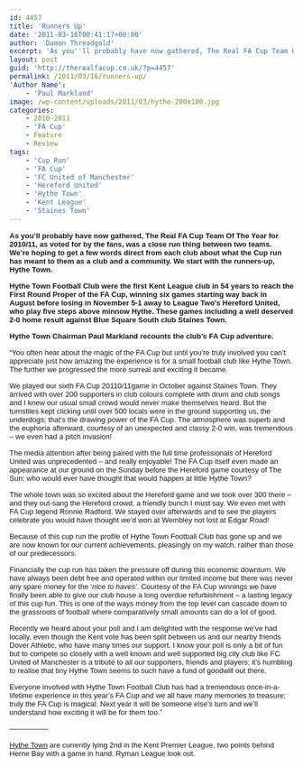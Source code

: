```yaml
---
id: 4457
title: 'Runners Up'
date: '2011-03-16T00:41:17+00:00'
author: 'Damon Threadgold'
excerpt: 'As you''ll probably have now gathered, The Real FA Cup Team Of The Year for 2010/11, as voted for by the fans, was a close run thing between two teams. We''re hoping to get a few words direct from both clubs about what the Cup run has meant to them as a club and a community. If you think the FA Cup means nothing anymore then you should probably read the account of Paul Markland, Chairman of Poll Runners Up Hythe Town.'
layout: post
guid: 'http://therealfacup.co.uk/?p=4457'
permalink: /2011/03/16/runners-up/
'Author Name':
    - 'Paul Markland'
image: /wp-content/uploads/2011/03/hythe-200x100.jpg
categories:
    - 2010-2011
    - 'FA Cup'
    - Feature
    - Review
tags:
    - 'Cup Run'
    - 'FA Cup'
    - 'FC United of Manchester'
    - 'Hereford United'
    - 'Hythe Town'
    - 'Kent League'
    - 'Staines Town'
---
```


<span style="font-family: Arial; font-size: small;">**As you’ll probably have now gathered, The Real FA Cup Team Of The Year for 2010/11, as voted for by the fans, was a close run thing between two teams. We’re hoping to get a few words direct from each club about what the Cup run has meant to them as a club and a community. We start with the runners-up, Hythe Town.**</span>

<span style="font-family: Arial; font-size: small;">**Hythe Town Football Club were the first Kent League club in 54 years to reach the First Round Proper of the FA Cup, winning six games starting way back in August before losing in November 5-1 away to League Two’s Hereford United, who play five steps above minnow Hythe. These games including a well deserved 2-0 home result against Blue Square South club Staines Town.** </span>

<span style="font-family: Arial; font-size: small;">**Hythe Town Chairman Paul Markland recounts the club’s FA Cup adventure.** </span>

<span style="font-family: Arial; font-size: small;">“You often hear about the magic of the FA Cup but until you’re truly involved you can’t appreciate just how amazing the experience is for a small football club like Hythe Town. The further we progressed the more surreal and exciting it became.</span>

<span style="font-family: Arial; font-size: small;">We played our sixth FA Cup 20110/11game in October against Staines Town. They arrived with over 200 supporters in club colours complete with drum and club songs and I knew our usual small crowd would never make themselves heard. But the turnstiles kept clicking until over 500 locals were in the ground supporting us, the underdogs; that’s the drawing power of the FA Cup. The atmosphere was superb and the euphoria afterward, courtesy of an unexpected and classy 2-0 win, was tremendous – we even had a pitch invasion!</span>

<span style="font-family: Arial; font-size: small;">The media attention after being paired with the full time professionals of Hereford United was unprecedented – and really enjoyable! The FA Cup itself even made an appearance at our ground on the Sunday before the Hereford game courtesy of The Sun; who would ever have thought that would happen at little Hythe Town?</span>

<span style="font-family: Arial; font-size: small;">The whole town was so excited about the Hereford game and we took over 300 there – and they out-sang the Hereford crowd, a friendly bunch I must say. We even met with FA Cup legend Ronnie Radford. We stayed over afterwards and to see the players celebrate you would have thought we’d won at Wembley not lost at Edgar Road! </span>

<span style="font-family: Arial; font-size: small;">Because of this cup run the profile of Hythe Town Football Club has gone up and we are now known for our current achievements, pleasingly on my watch, rather than those of our predecessors. </span>

<span style="font-family: Arial; font-size: small;">Financially the cup run has taken the pressure off during this economic downturn. We have always been debt free and operated within our limited income but there was never any spare money for the ‘*nice to haves’*. Courtesy of the FA Cup winnings we have finally been able to give our club house a long overdue refurbishment – a lasting legacy of this cup fun. This is one of the ways money from the top level can cascade down to the grassroots of football where comparatively small amounts can do a lot of good.</span>

<span style="font-family: Arial; font-size: small;">Recently we heard about your poll and I am delighted with the response we’ve had locally, even though the Kent vote has been split between us and our nearby friends Dover Athletic, who have many times our support. I know your poll is only a bit of fun but to compete so closely with a well known and well supported big city club like FC United of Manchester is a tribute to all our supporters, friends and players; it’s humbling to realise that tiny Hythe Town seems to such have a fund of goodwill out there. </span>

<span style="font-family: Arial; font-size: small;">Everyone involved with Hythe Town Football Club has had a tremendous once-in-a-lifetime experience in this year’s FA Cup and we all have many memories to treasure; truly the FA Cup is magical. Next year it will be someone else’s turn and we’ll understand how exciting it will be for them too.”</span>

<span style="font-family: Arial; font-size: small;">—————-</span>

<span style="font-family: Arial; font-size: small;">[Hythe Town](http://www.hythetownfc.co.uk/) are currently lying 2nd in the Kent Premier League, two points behind Herne Bay with a game in hand. Ryman League look out.</span>
